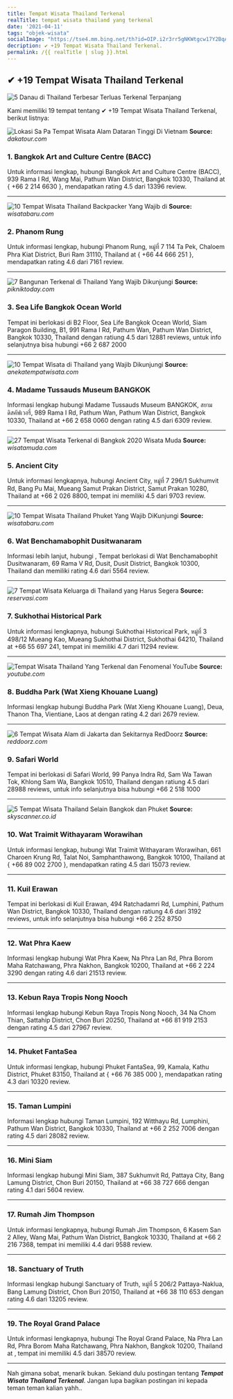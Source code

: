 ```yaml
---
title: Tempat Wisata Thailand Terkenal
realTitle: tempat wisata thailand yang terkenal
date: '2021-04-11'
tags: "objek-wisata"
socialImage: "https://tse4.mm.bing.net/th?id=OIP.i2r3rr5gNKWtgcw17Y2BqAHaEd&amp;pid=15.1"
decription: ✔ +19 Tempat Wisata Thailand Terkenal.
permalink: /{{ realTitle | slug }}.html
---
```


## ✔ +19 Tempat Wisata Thailand Terkenal

![5 Danau di Thailand Terbesar Terluas Terkenal Terpanjang ](https://www.jejakpiknik.com/wp-content/uploads/2019/03/thailan-4-630x380.jpg)



Kami memiliki 19 tempat tentang ✔ +19 Tempat Wisata Thailand Terkenal, berikut listnya:



![Lokasi Sa Pa Tempat Wisata Alam Dataran Tinggi Di Vietnam ](https://tse4.mm.bing.net/th?id=OIP.RHkJaJdDp_ahTTJSB1uO9QHaE8&amp;pid=15.1)
**Source:** _dakatour.com_


### 1. Bangkok Art and Culture Centre (BACC)



Untuk informasi lengkap, hubungi Bangkok Art and Culture Centre (BACC), 939 Rama I Rd, Wang Mai, Pathum Wan District, Bangkok 10330, Thailand at { +66 2 214 6630 }, mendapatkan rating 4.5 dari 13396 review.

---


![10 Tempat Wisata Thailand Backpacker Yang Wajib di ](https://tse4.mm.bing.net/th?id=OIP.RWDQhWcniFW-GcRZZRN80wHaE8&amp;pid=15.1)
**Source:** _wisatabaru.com_


### 2. Phanom Rung



Untuk informasi lengkap, hubungi Phanom Rung, หมู่ที่ 7 114 Ta Pek, Chaloem Phra Kiat District, Buri Ram 31110, Thailand at { +66 44 666 251 }, mendapatkan rating 4.6 dari 7161 review.

---


![7 Bangunan Terkenal di Thailand Yang Wajib Dikunjungi ](https://tse1.mm.bing.net/th?id=OIP.86NSTA3WXw9LYUtW886AkwHaD4&amp;pid=15.1)
**Source:** _pikniktoday.com_


### 3. Sea Life Bangkok Ocean World



Tempat ini berlokasi di B2 Floor, Sea Life Bangkok Ocean World, Siam Paragon Building, B1, 991 Rama I Rd, Pathum Wan, Pathum Wan District, Bangkok 10330, Thailand dengan ratiung 4.5 dari 12881 reviews, untuk info selanjutnya bisa hubungi +66 2 687 2000

---


![10 Tempat Wisata di Thailand yang Wajib Dikunjungi](https://tse2.mm.bing.net/th?id=OIP.Jt-ThuoiEB1RtY11jyF5qQHaE2&amp;pid=15.1)
**Source:** _anekatempatwisata.com_


### 4. Madame Tussauds Museum BANGKOK



Informasi lengkap hubungi Madame Tussauds Museum BANGKOK, สยามดิสคัฟเวอรี่, 989 Rama I Rd, Pathum Wan, Pathum Wan District, Bangkok 10330, Thailand at +66 2 658 0060 dengan rating 4.5 dari 6309 review.

---


![27 Tempat Wisata Terkenal di Bangkok 2020  Wisata Muda](https://tse4.mm.bing.net/th?id=OIP.marOZqckgxAyKNYWjkXRpAHaEK&amp;pid=15.1)
**Source:** _wisatamuda.com_


### 5. Ancient City



Untuk informasi lengkapnya, hubungi Ancient City, หมู่ที่ 7 296/1 Sukhumvit Rd, Bang Pu Mai, Mueang Samut Prakan District, Samut Prakan 10280, Thailand at +66 2 026 8800, tempat ini memiliki 4.5 dari 9703 review.

---


![10 Tempat Wisata Thailand Phuket Yang Wajib DiKunjungi ](https://tse1.mm.bing.net/th?id=OIP.xmbf2e51jorvNmsG8v5MzQHaE8&amp;pid=15.1)
**Source:** _wisatabaru.com_


### 6. Wat Benchamabophit Dusitwanaram



Informasi lebih lanjut, hubungi , Tempat berlokasi di Wat Benchamabophit Dusitwanaram, 69 Rama V Rd, Dusit, Dusit District, Bangkok 10300, Thailand dan memiliki rating 4.6 dari 5564 review.

---


![7 Tempat Wisata Keluarga di Thailand yang Harus Segera ](https://tse2.mm.bing.net/th?id=OIP.o0sbbbkie4P0gSHFMGtgRQHaE8&amp;pid=15.1)
**Source:** _reservasi.com_


### 7. Sukhothai Historical Park



Untuk informasi lengkapnya, hubungi Sukhothai Historical Park, หมู่ที่ 3 498/12 Mueang Kao, Mueang Sukhothai District, Sukhothai 64210, Thailand at +66 55 697 241, tempat ini memiliki 4.7 dari 11294 review.

---


![Tempat Wisata Thailand Yang Terkenal dan Fenomenal  YouTube](https://tse4.mm.bing.net/th?id=OIP.2xZhHEfqG_9V6KZ4QP6gpgHaEK&amp;pid=15.1)
**Source:** _youtube.com_


### 8. Buddha Park (Wat Xieng Khouane Luang)



Informasi lengkap hubungi Buddha Park (Wat Xieng Khouane Luang), Deua, Thanon Tha, Vientiane, Laos at  dengan rating 4.2 dari 2679 review.

---


![6 Tempat Wisata Alam di Jakarta dan Sekitarnya  RedDoorz ](https://tse2.mm.bing.net/th?id=OIP.94fBozJv4OUZyHZXJ_p7tQHaEK&amp;pid=15.1)
**Source:** _reddoorz.com_


### 9. Safari World



Tempat ini berlokasi di Safari World, 99 Panya Indra Rd, Sam Wa Tawan Tok, Khlong Sam Wa, Bangkok 10510, Thailand dengan ratiung 4.5 dari 28988 reviews, untuk info selanjutnya bisa hubungi +66 2 518 1000

---


![5 Tempat Wisata Thailand Selain Bangkok dan Phuket ](https://tse4.mm.bing.net/th?id=OIP.ftP3UroTY8ttbk35p6GGfwHaE7&amp;pid=15.1)
**Source:** _skyscanner.co.id_


### 10. Wat Traimit Withayaram Worawihan



Untuk informasi lengkap, hubungi Wat Traimit Withayaram Worawihan, 661 Charoen Krung Rd, Talat Noi, Samphanthawong, Bangkok 10100, Thailand at { +66 89 002 2700 }, mendapatkan rating 4.5 dari 15073 review.

---


### 11. Kuil Erawan



Tempat ini berlokasi di Kuil Erawan, 494 Ratchadamri Rd, Lumphini, Pathum Wan District, Bangkok 10330, Thailand dengan ratiung 4.6 dari 3192 reviews, untuk info selanjutnya bisa hubungi +66 2 252 8750

---


### 12. Wat Phra Kaew



Informasi lengkap hubungi Wat Phra Kaew, Na Phra Lan Rd, Phra Borom Maha Ratchawang, Phra Nakhon, Bangkok 10200, Thailand at +66 2 224 3290 dengan rating 4.6 dari 21513 review.

---


### 13. Kebun Raya Tropis Nong Nooch



Informasi lengkap hubungi Kebun Raya Tropis Nong Nooch, 34 Na Chom Thian, Sattahip District, Chon Buri 20250, Thailand at +66 81 919 2153 dengan rating 4.5 dari 27967 review.

---


### 14. Phuket FantaSea



Untuk informasi lengkap, hubungi Phuket FantaSea, 99, Kamala, Kathu District, Phuket 83150, Thailand at { +66 76 385 000 }, mendapatkan rating 4.3 dari 10320 review.

---


### 15. Taman Lumpini



Informasi lengkap hubungi Taman Lumpini, 192 Witthayu Rd, Lumphini, Pathum Wan District, Bangkok 10330, Thailand at +66 2 252 7006 dengan rating 4.5 dari 28082 review.

---


### 16. Mini Siam



Informasi lengkap hubungi Mini Siam, 387 Sukhumvit Rd, Pattaya City, Bang Lamung District, Chon Buri 20150, Thailand at +66 38 727 666 dengan rating 4.1 dari 5604 review.

---


### 17. Rumah Jim Thompson



Untuk informasi lengkapnya, hubungi Rumah Jim Thompson, 6 Kasem San 2 Alley, Wang Mai, Pathum Wan District, Bangkok 10330, Thailand at +66 2 216 7368, tempat ini memiliki 4.4 dari 9588 review.

---


### 18. Sanctuary of Truth



Informasi lengkap hubungi Sanctuary of Truth, หมู่ที่ 5 206/2 Pattaya-Naklua, Bang Lamung District, Chon Buri 20150, Thailand at +66 38 110 653 dengan rating 4.6 dari 13205 review.

---


### 19. The Royal Grand Palace



Untuk informasi lengkapnya, hubungi The Royal Grand Palace, Na Phra Lan Rd, Phra Borom Maha Ratchawang, Phra Nakhon, Bangkok 10200, Thailand at , tempat ini memiliki 4.5 dari 38570 review.

---









Nah gimana sobat, menarik bukan. Sekiand dulu postingan tentang ***Tempat Wisata Thailand Terkenal***. Jangan lupa bagikan postingan ini kepada teman teman kalian yahh..

